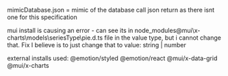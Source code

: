 mimicDatabase.json = mimic of the database call json return as there isnt one for this specification

mui install is causing an error - can see its in node_modules\@mui\x-charts\models\seriesType\pie.d.ts file in the value type, but i cannot change that. Fix I believe is to just change that to value: string | number

external installs used:
@emotion/styled
@emotion/react
@mui/x-data-grid
@mui/x-charts
